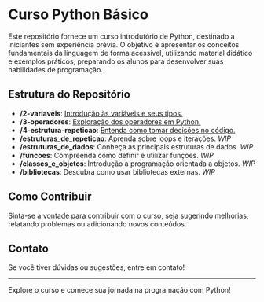 # Curso Python Básico

Este repositório fornece um curso introdutório de Python, destinado a iniciantes sem experiência prévia. O objetivo é apresentar os conceitos fundamentais da linguagem de forma acessível, utilizando material didático e exemplos práticos, preparando os alunos para desenvolver suas habilidades de programação.

## Estrutura do Repositório

- **/2-variaveis**: [Introdução às variáveis e seus tipos.](.\2-variaveis\2-variaveis.md)
- **/3-operadores**: [Exploração dos operadores em Python.](.\3-operadores\3-operadores.md)
- **/4-estrutura-repeticao**: [Entenda como tomar decisões no código.](.\4-estrutura-repeticao\4-estrutura-repeticao.md)
- **/estruturas_de_repeticao**: Aprenda sobre loops e iterações. *WIP*
- **/estruturas_de_dados**: Conheça as principais estruturas de dados. *WIP*
- **/funcoes**: Compreenda como definir e utilizar funções. *WIP*
- **/classes_e_objetos**: Introdução à programação orientada a objetos. *WIP*
- **/bibliotecas**: Descubra como usar bibliotecas externas. *WIP*

## Como Contribuir

Sinta-se à vontade para contribuir com o curso, seja sugerindo melhorias, relatando problemas ou adicionando novos conteúdos.

## Contato

Se você tiver dúvidas ou sugestões, entre em contato!

---

Explore o curso e comece sua jornada na programação com Python!